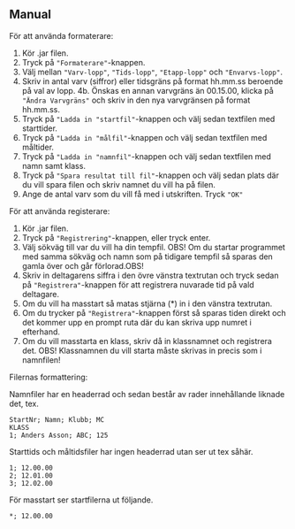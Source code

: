 ## Manual 



För att använda formaterare:

1. Kör .jar filen.
2. Tryck på ```"Formaterare"```-knappen.
3. Välj mellan ```"Varv-lopp"```, ```"Tids-lopp"```,  ```"Etapp-lopp"``` och ```"Envarvs-lopp"```.
4. Skriv in antal varv (siffror) eller tidsgräns på format hh.mm.ss beroende på val av lopp.
4b. Önskas en annan varvgräns än 00.15.00, klicka på ```"Ändra Varvgräns"``` och skriv in den nya varvgränsen på format hh.mm.ss.  
5. Tryck på ```"Ladda in "startfil"```-knappen och välj sedan textfilen med starttider.
6. Tryck på ```"Ladda in "målfil"```-knappen och välj sedan textfilen med måltider.
7. Tryck på ```"Ladda in "namnfil"```-knappen och välj sedan textfilen med namn samt klass.
8. Tryck på ```"Spara resultat till fil"```-knappen och välj sedan plats där du vill spara filen och skriv namnet du vill ha på filen.
9. Ange de antal varv som du vill få med i utskriften. Tryck ```"OK"```

För att använda registerare:

1. Kör .jar filen.
2. Tryck på ```"Registrering"```-knappen, eller tryck enter.
3. Välj sökväg till var du vill ha din tempfil. OBS! Om du startar programmet med samma sökväg och namn som på tidigare tempfil så sparas den gamla över och går förlorad.OBS!
4. Skriv in deltagarens siffra i den övre vänstra textrutan och tryck sedan på ```"Registrera"```-knappen för att registrera nuvarade tid på vald deltagare.
5. Om du vill ha masstart så matas stjärna (*) in i den vänstra textrutan.
6. Om du trycker på ```"Registrera"```-knappen först så sparas tiden direkt och det kommer upp en prompt ruta där du kan skriva upp numret i efterhand.
7. Om du vill masstarta en klass, skriv då in klassnamnet och registrera det. OBS! Klassnamnen du vill starta måste skrivas in precis som i namnfilen! 


Filernas formattering:

   Namnfiler har en headerrad och sedan består av rader innehållande liknade det, tex.

    StartNr; Namn; Klubb; MC
    KLASS
    1; Anders Asson; ABC; 125

   Starttids och måltidsfiler har ingen headerrad utan ser ut tex såhär.

    1; 12.00.00
    2; 12.01.00
    3; 12.02.00


   För masstart ser startfilerna ut följande.

    *; 12.00.00
